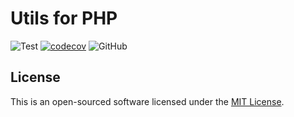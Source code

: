 # Utils for PHP

![Test](https://github.com/kirameki-php/utils/actions/workflows/test.yml/badge.svg)
[![codecov](https://codecov.io/gh/kirameki-php/utils/branch/main/graph/badge.svg?token=1PV8FB4O4O)](https://codecov.io/gh/kirameki-php/utils)
![GitHub](https://img.shields.io/github/license/kirameki-php/utils)

## License

This is an open-sourced software licensed under the [MIT License](LICENSE).
